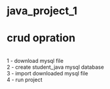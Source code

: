 # java_project_1 <br/>
<h1><b>crud opration</h1></b> <br/>
1 - download mysql file <br/>
2 - create student_java mysql database <br/>
3 - import downloaded mysql file <br/>
4 - run project <br/>
